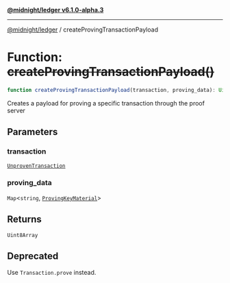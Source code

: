 [**@midnight/ledger v6.1.0-alpha.3**](../README.md)

***

[@midnight/ledger](../globals.md) / createProvingTransactionPayload

# Function: ~~createProvingTransactionPayload()~~

```ts
function createProvingTransactionPayload(transaction, proving_data): Uint8Array;
```

Creates a payload for proving a specific transaction through the proof server

## Parameters

### transaction

[`UnprovenTransaction`](../type-aliases/UnprovenTransaction.md)

### proving\_data

`Map`\<`string`, [`ProvingKeyMaterial`](../type-aliases/ProvingKeyMaterial.md)\>

## Returns

`Uint8Array`

## Deprecated

Use `Transaction.prove` instead.
